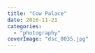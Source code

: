 ```yaml
---
title: "Cow Palace"
date: 2016-11-21
categories: 
  - "photography"
coverImage: "dsc_0035.jpg"
---
```



